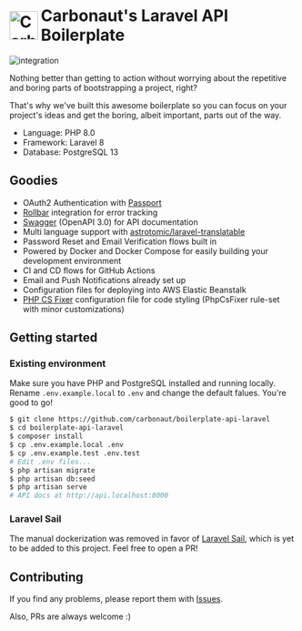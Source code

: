 <h1 style="display: flex;align-items:center;">
<img src="https://user-images.githubusercontent.com/20388082/89651773-cb900d00-d89a-11ea-99bb-d5e97b1609d0.png" width="50" alt="Carbonaut Logo" style="margin-right:5px;">
Carbonaut's Laravel API Boilerplate
</h1>

![integration](https://github.com/carbonaut/boilerplate-api-laravel/workflows/integration/badge.svg)

Nothing better than getting to action without worrying about the repetitive and boring 
parts of bootstrapping a project, right?

That's why we've built this awesome boilerplate so you can focus on your project's ideas and get the boring, albeit important, parts out of the way.

- Language: PHP 8.0
- Framework: Laravel 8
- Database: PostgreSQL 13

## Goodies
- OAuth2 Authentication with [Passport](https://laravel.com/docs/7.x/passport)
- [Rollbar](https://rollbar.com) integration for error tracking
- [Swagger](https://swagger.io) (OpenAPI 3.0) for API documentation
- Multi language support with [astrotomic/laravel-translatable](https://github.com/astrotomic/laravel-translatable)
- Password Reset and Email Verification flows built in
- Powered by Docker and Docker Compose for easily building your development environment
- CI and CD flows for GitHub Actions
- Email and Push Notifications already set up
- Configuration files for deploying into AWS Elastic Beanstalk
- [PHP CS Fixer](https://github.com/FriendsOfPHP/PHP-CS-Fixer) configuration file for code styling (PhpCsFixer rule-set with minor customizations)

## Getting started


### Existing environment
Make sure you have PHP and PostgreSQL installed and running locally. Rename `.env.example.local` to `.env` and change the default falues. You're good to go!

```sh
$ git clone https://github.com/carbonaut/boilerplate-api-laravel
$ cd boilerplate-api-laravel
$ composer install
$ cp .env.example.local .env
$ cp .env.example.test .env.test
# Edit .env files...
$ php artisan migrate
$ php artisan db:seed
$ php artisan serve
# API docs at http://api.localhost:8000
```

### Laravel Sail
The manual dockerization was removed in favor of [Laravel Sail](https://laravel.com/docs/9.x/sail), which is yet to be added to this project. Feel free to open a PR!



## Contributing

If you find any problems, please report them with [Issues](https://github.com/carbonaut/boilerplate-api-laravel/issues).

Also, PRs are always welcome :)
